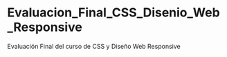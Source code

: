 # Evaluacion_Final_CSS_Disenio_Web_Responsive
Evaluación Final del curso de CSS y Diseño Web Responsive
